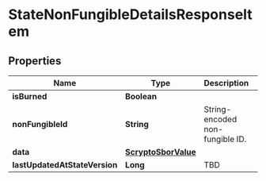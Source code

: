 

# StateNonFungibleDetailsResponseItem


## Properties

| Name | Type | Description | Notes |
|------------ | ------------- | ------------- | -------------|
|**isBurned** | **Boolean** |  |  |
|**nonFungibleId** | **String** | String-encoded non-fungible ID. |  |
|**data** | [**ScryptoSborValue**](ScryptoSborValue.md) |  |  [optional] |
|**lastUpdatedAtStateVersion** | **Long** | TBD |  |



